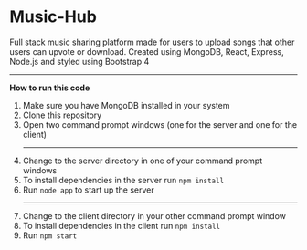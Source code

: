 # Music-Hub
Full stack music sharing platform made for users to upload songs that other users can upvote or download. Created using MongoDB, React, Express, Node.js and styled using Bootstrap 4 

<hr>

<b>How to run this code</b>

<ol>
  <li>Make sure you have MongoDB installed in your system</li>
  <li>Clone this repository</li>
  <li>Open two command prompt windows (one for the server and one for the client)</li>
  
  <hr>

  <li>Change to the server directory in one of your command prompt windows</li>
  <li>To install dependencies in the server run <code>npm install</code></li>
  <li>Run <code>node app</code> to start up the server</li>
  
  <hr>
  
  <li>Change to the client directory in your other command prompt window</li>
  <li>To install dependencies in the client run <code>npm install</code></li>
  <li>Run <code>npm start</code></li>
</ol>
